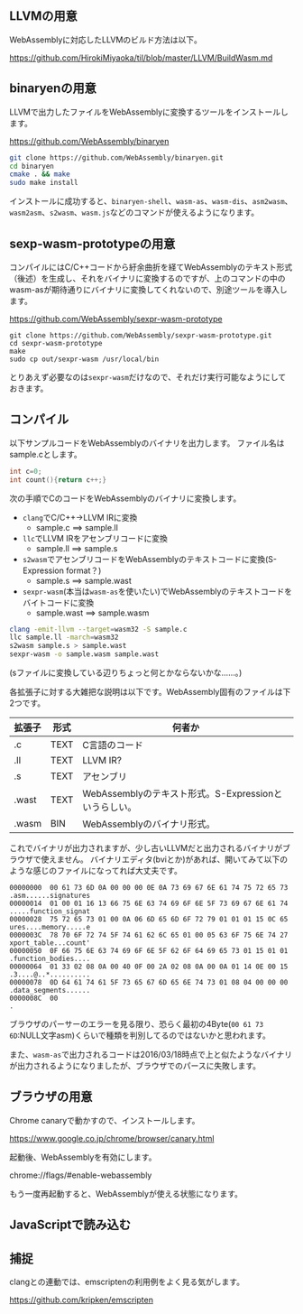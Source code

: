 ## LLVMの用意

WebAssemblyに対応したLLVMのビルド方法は以下。

https://github.com/HirokiMiyaoka/til/blob/master/LLVM/BuildWasm.md


## binaryenの用意

LLVMで出力したファイルをWebAssemblyに変換するツールをインストールします。

https://github.com/WebAssembly/binaryen

```sh
git clone https://github.com/WebAssembly/binaryen.git
cd binaryen
cmake . && make
sudo make install
```

インストールに成功すると、`binaryen-shell`、`wasm-as`、`wasm-dis`、`asm2wasm`、`wasm2asm`、`s2wasm`、`wasm.js`などのコマンドが使えるようになります。

## sexp-wasm-prototypeの用意

コンパイルにはC/C++コードから紆余曲折を経てWebAssemblyのテキスト形式（後述）を生成し、それをバイナリに変換するのですが、上のコマンドの中のwasm-asが期待通りにバイナリに変換してくれないので、別途ツールを導入します。

https://github.com/WebAssembly/sexpr-wasm-prototype

```
git clone https://github.com/WebAssembly/sexpr-wasm-prototype.git
cd sexpr-wasm-prototype
make
sudo cp out/sexpr-wasm /usr/local/bin
```

とりあえず必要なのは`sexpr-wasm`だけなので、それだけ実行可能なようにしておきます。

## コンパイル

以下サンプルコードをWebAssemblyのバイナリを出力します。
ファイル名はsample.cとします。

```c
int c=0;
int count(){return c++;}
```

次の手順でCのコードをWebAssemblyのバイナリに変換します。

* `clang`でC/C++→LLVM IRに変換
    * sample.c ==> sample.ll
* `llc`でLLVM IRをアセンブリコードに変換
    * sample.ll ==> sample.s
* `s2wasm`でアセンブリコードをWebAssemblyのテキストコードに変換(S-Expression format？)
    * sample.s ==> sample.wast
* `sexpr-wasm`(本当は`wasm-as`を使いたい)でWebAssemblyのテキストコードをバイトコードに変換
    * sample.wast ==> sample.wasm

```sh
clang -emit-llvm --target=wasm32 -S sample.c
llc sample.ll -march=wasm32
s2wasm sample.s > sample.wast
sexpr-wasm -o sample.wasm sample.wast
```

(sファイルに変換している辺りちょっと何とかならないかな……。)

各拡張子に対する大雑把な説明は以下です。WebAssembly固有のファイルは下2つです。

|拡張子|形式|何者か|
|:-----|----|------|
|.c    |TEXT|C言語のコード|
|.ll   |TEXT|LLVM IR?|
|.s    |TEXT|アセンブリ|
|.wast |TEXT|WebAssemblyのテキスト形式。S-Expressionというらしい。|
|.wasm |BIN |WebAssemblyのバイナリ形式。|

これでバイナリが出力されますが、少し古いLLVMだと出力されるバイナリがブラウザで使えません。
バイナリエディタ(bviとか)があれば、開いてみて以下のような感じのファイルになってれば大丈夫です。

```
00000000  00 61 73 6D 0A 00 00 00 0E 0A 73 69 67 6E 61 74 75 72 65 73 .asm......signatures
00000014  01 00 01 16 13 66 75 6E 63 74 69 6F 6E 5F 73 69 67 6E 61 74 .....function_signat
00000028  75 72 65 73 01 00 0A 06 6D 65 6D 6F 72 79 01 01 01 15 0C 65 ures....memory.....e
0000003C  78 70 6F 72 74 5F 74 61 62 6C 65 01 00 05 63 6F 75 6E 74 27 xport_table...count'
00000050  0F 66 75 6E 63 74 69 6F 6E 5F 62 6F 64 69 65 73 01 15 01 01 .function_bodies....
00000064  01 33 02 08 0A 00 40 0F 00 2A 02 08 0A 00 0A 01 14 0E 00 15 .3....@..*..........
00000078  0D 64 61 74 61 5F 73 65 67 6D 65 6E 74 73 01 08 04 00 00 00 .data_segments......
0000008C  00                                                          .
```

ブラウザのパーサーのエラーを見る限り、恐らく最初の4Byte(`00 61 73 6D`:NULL文字asm)くらいで種類を判別してるのではないかと思われます。

また、`wasm-as`で出力されるコードは2016/03/18時点で上と似たようなバイナリが出力されるようになりましたが、ブラウザでのパースに失敗します。

## ブラウザの用意

Chrome canaryで動かすので、インストールします。

https://www.google.co.jp/chrome/browser/canary.html

起動後、WebAssemblyを有効にします。

chrome://flags/#enable-webassembly

もう一度再起動すると、WebAssemblyが使える状態になります。

## JavaScriptで読み込む

## 捕捉

clangとの連動では、emscriptenの利用例をよく見る気がします。

https://github.com/kripken/emscripten
